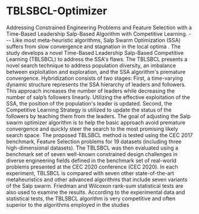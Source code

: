 # TBLSBCL-Optimizer
Addressing Constrained Engineering Problems and Feature Selection with a Time-Based Leadership Salp-Based Algorithm with Competitive Learning. ---
Like most meta-heuristic algorithms, Salp Swarm Optimization (SSA) suffers from slow convergence and stagnation in the local optima . The study develops a novel Time-Based Leadership Salp-Based Competitive Learning (TBLSBCL) to address the SSA's flaws. The TBLSBCL presents a novel search technique to address population diversity, an imbalance between exploitation and exploration, and the SSA algorithm's premature convergence. Hybridization consists of two stages: First, a time-varying dynamic structure represents the SSA hierarchy of leaders and followers. This approach increases the number of leaders while decreasing the number of salp’s followers linearly. Utilizing the effective exploitation of the SSA, the position of the population's leader is updated. Second, the Competitive Learning Strategy is utilized to update the status of the followers by teaching them from the leaders. The goal of adjusting the Salp swarm optimizer algorithm is to help the basic approach avoid premature convergence and quickly steer the search to the most promising likely search space. The proposed TBLSBCL method is tested using the CEC 2017 benchmark, Feature Selection problems for 19 datasets (including three high-dimensional datasets). The TBLSBCL was then evaluated using a benchmark set of seven well-known constrained design challenges in diverse engineering fields defined in the benchmark set of real-world problems presented at the CEC 2020 conference (CEC 2020).  In each experiment, TBLSBCL is compared with seven other state-of-the-art metaheuristics and other advanced algorithms that include seven variants of the Salp swarm. Friedman and Wilcoxon rank-sum statistical tests are also used to examine the results. According to the experimental data and statistical tests, the TBLSBCL algorithm is very competitive and often superior to the algorithms employed in the studies

